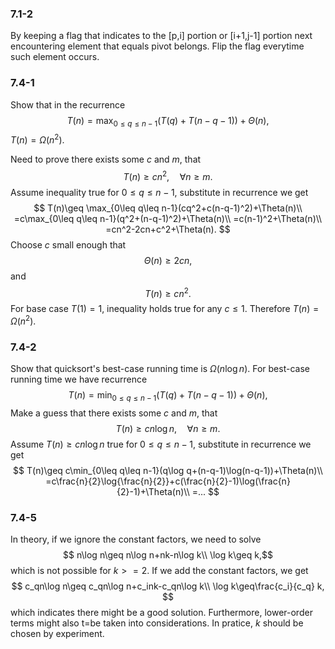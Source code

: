 ### 7.1-2
By keeping a flag that indicates to the [p,i] portion or [i+1,j-1] portion next encountering element that equals pivot belongs. Flip the flag everytime such element occurs.

### 7.4-1
Show that in the recurrence
$$
T(n)=\max_{0\leq q\leq n-1}(T(q)+T(n-q-1))+\Theta(n),
$$
$T(n)=\Omega(n^2)$.

Need to prove there exists some $c$ and $m$, that
$$
T(n)\geq cn^2,\quad \forall n \geq m.
$$
Assume inequality true for $0\leq q\leq n-1$, substitute in recurrence we get
$$
T(n)\geq \max_{0\leq q\leq n-1}(cq^2+c(n-q-1)^2)+\Theta(n)\\
=c\max_{0\leq q\leq n-1}(q^2+(n-q-1)^2)+\Theta(n)\\
=c(n-1)^2+\Theta(n)\\
=cn^2-2cn+c^2+\Theta(n).
$$
Choose $c$ small enough that
$$\Theta(n)\geq 2cn,$$
and
$$T(n)\geq cn^2.$$
For base case $T(1)=1$, inequality holds true for any $c\leq 1$. Therefore $T(n)=\Omega(n^2)$.

### 7.4-2
Show that quicksort's best-case running time is $\Omega(n\log n)$.
For best-case running time we have recurrence
$$
T(n)=\min_{0\leq q\leq n-1}(T(q)+T(n-q-1))+\Theta(n),
$$
Make a guess that there exists some $c$ and $m$, that
$$
T(n)\geq cn\log n,\quad \forall n \geq m.
$$
Assume $T(n)\geq cn\log n$ true for $0\leq q\leq n-1$, substitute in recurrence we get
$$
T(n)\geq c\min_{0\leq q\leq n-1}(q\log q+(n-q-1)\log(n-q-1))+\Theta(n)\\
=c\frac{n}{2}\log{\frac{n}{2}}+c(\frac{n}{2}-1)\log(\frac{n}{2}-1)+\Theta(n)\\
=...
$$


### 7.4-5
In theory, if we ignore the constant factors, we need to solve
$$ n\log n\geq n\log n+nk-n\log k\\
\log k\geq k,$$
which is not possible for $k>=2$.
If we add the constant factors, we get
$$
c_qn\log n\geq c_qn\log n+c_ink-c_qn\log k\\
\log k\geq\frac{c_i}{c_q} k,
$$
which indicates there might be a good solution. Furthermore, lower-order terms might also t=be taken into considerations.
In pratice, $k$ should be chosen by experiment.